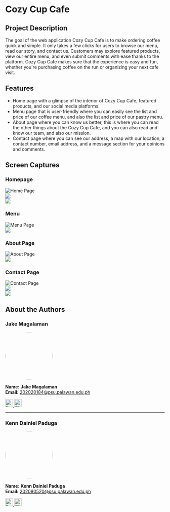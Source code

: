 # Cozy Cup Cafe

## Project Description

The goal of the web application Cozy Cup Cafe is to make ordering coffee quick and simple. It only takes a few clicks for users to browse our menu, read our story, and contact us. Customers may explore featured products, view our entire menu, and even submit comments with ease thanks to the platform. Cozy Cup Cafe makes sure that the experience is easy and fun, whether you're purchasing coffee on the run or organizing your next cafe visit.

## Features

- Home page with a glimpse of the interior of Cozy Cup Cafe, featured products, and our social media platforms.
- Menu page that is user-friendly where you can easily see the list and price of our coffee menu, and also the list and price of our pastry menu.
- About page where you can know us better, this is where you can read the other things about the Cozy Cup Cafe, and you can also read and know our team, and also our mission.
- Contact page where you can see our address, a map with our location, a contact number, email address, and a message section for your opinions and comments.

## Screen Captures

### Homepage
![Home Page](img/home.png)  
![](img/home2.png)  
![](img/home3.png)  

### Menu
![Menu Page](img/menu.png)  
![](img/menu2.png)  

### About Page
![About Page](img/about.png)  
![](img/about2.png)  

### Contact Page
![Contact Page](img/contact.png)  
![](img/contact2.png)  
![](img/contact3.png)  

## About the Authors

### Jake Magalaman
<img src="https://github.com/jekmagalaman.png" width="150" style="border-radius: 50%;">

**Name:** <b>Jake Magalaman</b>  
**Email:** 202020184@psu.palawan.edu.ph  

<a href="https://www.facebook.com/jake.magalaman">
  <img src="https://github.com/gauravghongde/social-icons/blob/master/PNG/Color/Facebook.png?raw=true" alt="Facebook" width="24">
</a>
<a href="https://github.com/jekmagalaman">
  <img src="https://github.com/gauravghongde/social-icons/blob/master/PNG/Color/Github.png?raw=true" alt="GitHub" width="24">
</a>

---

### Kenn Dainiel Paduga
<img src="https://github.com/KDNLP.png" width="150" style="border-radius: 50%;">

**Name:** <b>Kenn Dainiel Paduga</b>  
**Email:** 202080520@psu.palawan.edu.ph  

<a href="https://www.facebook.com/kenn.dainiel.paduga">
  <img src="https://github.com/gauravghongde/social-icons/blob/master/PNG/Color/Facebook.png?raw=true" alt="Facebook" width="24">
</a>
<a href="https://github.com/KDNLP">
  <img src="https://github.com/gauravghongde/social-icons/blob/master/PNG/Color/Github.png?raw=true" alt="GitHub" width="24">
</a>
